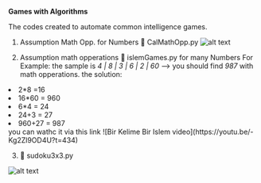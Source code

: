 **Games with Algorithms**

The codes created to automate common intelligence games. 
1. Assumption Math Opp. for Numbers :game_die:
CalMathOpp.py
![alt text](https://github.com/huseyindalbudak/mathpy/blob/master/gamesAlgorithms/imagesGamesAlgorithms/mathOpp.png)


2. Assumption math opperations :1234: islemGames.py for many Numbers 
For Example: the sample is *4 | 8 | 3 | 6 | 2 | 60*  --> you should find *987* with math opperations. 
the solution: 
<li>2*8 =16 </li>
<li>16*60 = 960  </li>
<li>6*4 = 24 </li>
<li>24+3 = 27  </li>
<li>960+27 = 987 </li>            
you can wathc it via this link ![Bir Kelime Bir Islem video](https://youtu.be/-Kg2Zl9OD4U?t=434)


3.  :1234:  sudoku3x3.py

![alt text](https://github.com/huseyindalbudak/mathpy/blob/master/gamesAlgorithms/imagesGamesAlgorithms/sudoku3x3im.png)
